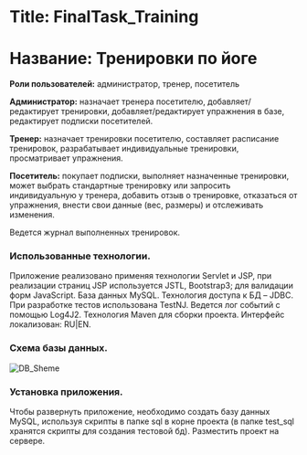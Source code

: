 # Title: FinalTask_Training
# Название: Тренировки по йоге


**Роли пользователей:** администратор, тренер, посетитель

**Администратор:** назначает тренера  посетителю, добавляет/редактирует тренировки, добавляет/редактирует упражнения в базе, редактирует  подписки посетителей.

**Тренер:** назначает тренировки посетителю, составляет расписание тренировок, разрабатывает индивидуальные тренировки, просматривает упражнения. 

**Посетитель:** покупает подписки, выполняет назначенные тренировки, может выбрать стандартные тренировку или запросить индивидуальную у тренера, добавить отзыв о тренировке, отказаться от упражнения, внести свои данные (вес, размеры) и отслеживать изменения.

Ведется журнал выполненных тренировок.


### Использованные технологии.

Приложение реализовано применяя технологии Servlet и JSP, при реализации страниц JSP используется JSTL, Bootstrap3; для валидации форм JavaScript. База данных MySQL. Технология доступа к БД – JDBC. При разработке тестов использована TestNJ. Ведется лог событий с помощью Log4J2. Технология Maven для сборки проекта.
Интерфейс локализован: RU|EN. 


### Схема базы данных.

![DB_Sheme](https://user-images.githubusercontent.com/61784810/106379595-b2819800-63b5-11eb-8047-ae8e39a9728d.png)


### Установка приложения.

Чтобы развернуть приложение, необходимо создать базу данных MySQL, используя скрипты в папке sql в корне проекта (в папке test_sql хранятся скрипты для создания тестовой бд). Разместить проект на сервере.
